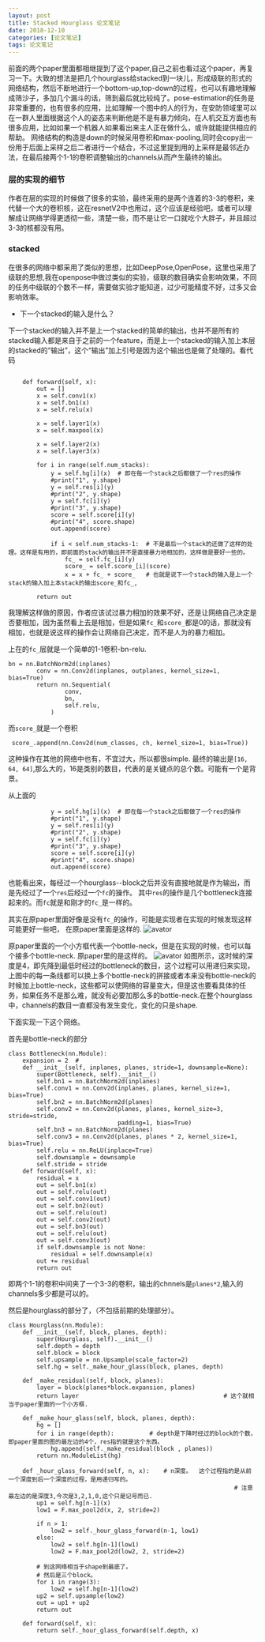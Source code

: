 ```yaml
---
layout: post
title: Stacked Hourglass 论文笔记
date: 2018-12-10
categories: [论文笔记]
tags: 论文笔记
---
```

<!--more-->

前面的两个paper里面都相继提到了这个paper,自己之前也看过这个paper，再复习一下。大致的想法是把几个hourglass给stacked到一块儿，形成级联的形式的网络结构，然后不断地进行一个bottom-up,top-down的过程，也可以有趣地理解成筛沙子，多加几个漏斗的话，筛到最后就比较纯了。pose-estimation的任务是非常重要的，也有很多的应用，比如理解一个图中的人的行为，在安防领域里可以在一群人里面根据这个人的姿态来判断他是不是有暴力倾向，在人机交互方面也有很多应用，比如如果一个机器人如果看出来主人正在做什么，或许就能提供相应的帮助。
网络结构的构造是down的时候采用卷积和max-pooling,同时会copy出一份用于后面上采样之后二者进行一个结合，不过这里提到用的上采样是最邻近办法，在最后接两个1-1的卷积调整输出的channels从而产生最终的输出。

### 层的实现的细节

作者在层的实现的时候做了很多的实验，最终采用的是两个连着的3-3的卷积，来代替一个大的卷积核，这在resnetV2中也用过，这个应该是经验吧，或者可以理解成让网络学得更透彻一些，清楚一些，而不是让它一口就吃个大胖子，并且超过3-3的核都没有用。

### stacked 
在很多的网络中都采用了类似的思想，比如DeepPose,OpenPose，这里也采用了级联的思想,我在openpose中做过类似的实验，级联的数目确实会影响效果，不同的任务中级联的个数不一样，需要做实验才能知道，过少可能精度不好，过多又会影响效率。

* 下一个stacked的输入是什么？

下一个stacked的输入并不是上一个stacked的简单的输出，也并不是所有的stacked输入都是来自于之前的一个feature，而是上一个stacked的输入加上本层的stacked的“输出”，这个“输出”加上引号是因为这个输出也是做了处理的。看代码

```

    def forward(self, x):
        out = []
        x = self.conv1(x)
        x = self.bn1(x)
        x = self.relu(x) 

        x = self.layer1(x)
        x = self.maxpool(x)

        x = self.layer2(x)
        x = self.layer3(x)

        for i in range(self.num_stacks):
            y = self.hg[i](x)  # 即在每一个stack之后都做了一个res的操作
            #print("1", y.shape)
            y = self.res[i](y)
            #print("2", y.shape)
            y = self.fc[i](y)
            #print("3", y.shape)
            score = self.score[i](y)
            #print("4", score.shape)
            out.append(score)

            if i < self.num_stacks-1:  # 不是最后一个stack的还做了这样的处理。这样是有用的，即前面的stack的输出并不是直接暴力地相加的，这样做是要好一些的。
                fc_ = self.fc_[i](y)
                score_ = self.score_[i](score)
                x = x + fc_ + score_   # 也就是说下一个stack的输入是上一个stack的输入加上本stack的输出score_和fc_,

        return out

```

我理解这样做的原因，作者应该试过暴力相加的效果不好，还是让网络自己决定是否要相加，因为虽然看上去是相加，但是如果`fc_`和`score_`都是0的话，那就没有相加，也就是说这样的操作会让网络自己决定，而不是人为的暴力相加。

上在的`fc_`层就是一个简单的1-1卷积-bn-relu.

```
bn = nn.BatchNorm2d(inplanes)
        conv = nn.Conv2d(inplanes, outplanes, kernel_size=1, bias=True)
        return nn.Sequential(
                conv,
                bn,
                self.relu,
            )

```

而`score_`就是一个卷积

```
 score_.append(nn.Conv2d(num_classes, ch, kernel_size=1, bias=True))

```
这种操作在其他的网络中也有，不宜过大，所以都很simple.
最终的输出是`[16, 64, 64]`,那么大的，16是类别的数目，代表的是关键点的总个数。可能有一个是背景。

从上面的

```
            y = self.hg[i](x)  # 即在每一个stack之后都做了一个res的操作
            #print("1", y.shape)
            y = self.res[i](y)
            #print("2", y.shape)
            y = self.fc[i](y)
            #print("3", y.shape)
            score = self.score[i](y)
            #print("4", score.shape)
            out.append(score)

```

也能看出来，每经过一个hourglass--block之后并没有直接地就是作为输出，而是先经过了一个`res`后经过一个`fc`的操作。
其中`res`的操作是几个bottleneck连接起来的。而`fc`就是和刚才的`fc_`是一样的。

其实在原paper里面好像是没有`fc_`的操作，可能是实现者在实现的时候发现这样可能更好一些吧，
在原paper里面是这样的.
![avator](/images/hourglass3.png)

原paper里面的一个小方框代表一个bottle-neck，但是在实现的时候，也可以每个接多个bottle-neck.
原paper里的是这样的。
![avator](/images/hourglass4.png)
如图所示，这时候的深度是4，即先降到最低时经过的bottleneck的数目，这个过程可以用递归来实现，上图中的每一条线都可以换上多个bottle-neck的拼接或者本来没有bottle-neck的时候加上bottle-neck，这些都可以使网络的容量变大，但是这也要看具体的任务，如果任务不是那么难，就没有必要加那么多的bottle-neck.在整个hourglass中，channels的数目一直都没有发生变化，变化的只是shape.

下面实现一下这个网络。

首先是bottle-neck的部分

```
class Bottleneck(nn.Module):
    expansion = 2  #
    def __init__(self, inplanes, planes, stride=1, downsample=None):
        super(Bottleneck, self).__init__()
        self.bn1 = nn.BatchNorm2d(inplanes)
        self.conv1 = nn.Conv2d(inplanes, planes, kernel_size=1, bias=True)
        self.bn2 = nn.BatchNorm2d(planes)
        self.conv2 = nn.Conv2d(planes, planes, kernel_size=3, stride=stride,
                               padding=1, bias=True)
        self.bn3 = nn.BatchNorm2d(planes)
        self.conv3 = nn.Conv2d(planes, planes * 2, kernel_size=1, bias=True)
        self.relu = nn.ReLU(inplace=True)
        self.downsample = downsample
        self.stride = stride
    def forward(self, x): 
        residual = x 
        out = self.bn1(x)
        out = self.relu(out)
        out = self.conv1(out)
        out = self.bn2(out)
        out = self.relu(out)
        out = self.conv2(out)
        out = self.bn3(out)
        out = self.relu(out)
        out = self.conv3(out)
        if self.downsample is not None:
            residual = self.downsample(x)
        out += residual
        return out

```
即两个1-1的卷积中间夹了一个3-3的卷积，输出的chnnels是`planes*2`,输入的channels多少都是可以的。

然后是hourglass的部分了，（不包括前期的处理部分）。


```
class Hourglass(nn.Module):
    def __init__(self, block, planes, depth):
        super(Hourglass, self).__init__()
        self.depth = depth
        self.block = block
        self.upsample = nn.Upsample(scale_factor=2)
        self.hg = self._make_hour_glass(block, planes, depth)

    def _make_residual(self, block, planes):
        layer = block(planes*block.expansion, planes)
        return layer                                         # 这个就相当于paper里面的一个小方框.

    def _make_hour_glass(self, block, planes, depth):
        hg = []
        for i in range(depth):          # depth是下降时经过的block的个数，即paper里面的图的最左边的4个，res指的就是这个东西。
            hg.append(self._make_residual(block , planes))
        return nn.ModuleList(hg)

    def _hour_glass_forward(self, n, x):    # n深度。  这个过程指的是从前一个深度到后一个深度的过程，是用递归写的。
                                                                # 注意最左边的是深度3,今次是3,2,1,0,这个只是记号而已.
        up1 = self.hg[n-1](x)   
        low1 = F.max_pool2d(x, 2, stride=2)

        if n > 1:
            low2 = self._hour_glass_forward(n-1, low1)
        else:
            low2 = self.hg[n-1](low1)
            low2 = F.max_pool2d(low2, 2, stride=2) 

        # 到这网络相当于shape到最底了。
        # 然后是三个block。
        for i in range(3):
            low2 = self.hg[n-1](low2)
        up2 = self.upsample(low2)
        out = up1 + up2
        return out

    def forward(self, x):
        return self._hour_glass_forward(self.depth, x)

```



